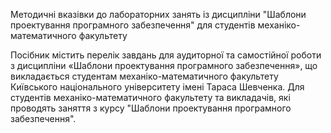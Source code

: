 Методичні вказівки до лабораторних занять із дисципліни "Шаблони проектування програмного забезпечення" для студентів механіко-математичного факультету


Посібник містить перелік завдань для аудиторної та самостійної роботи з дисципліни «Шаблони проектування програмного забезпечення», що викладається студентам механіко-математичного факультету Київського національного університету імені Тараса Шевченка.
Для студентів механіко-математичного факультету та викладачів, які проводять заняття з курсу "Шаблони проектування програмного забезпечення".

